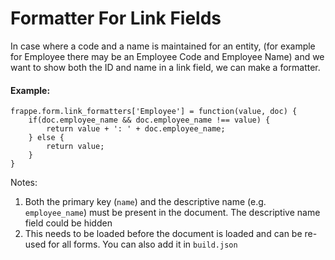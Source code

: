 <!-- base_template: frappe_io/www/frappe/frappe_base.html --><!-- add-breadcrumbs -->
# Formatter For Link Fields

In case where a code and a name is maintained for an entity, (for example for Employee there may be an Employee Code and Employee Name) and we want to show both the ID and name in a link field, we can make a formatter.

#### Example:

	frappe.form.link_formatters['Employee'] = function(value, doc) {
		if(doc.employee_name && doc.employee_name !== value) {
			return value + ': ' + doc.employee_name;
		} else {
			return value;
		}
	}

Notes:

1. Both the primary key (`name`) and the descriptive name (e.g. `employee_name`) must be present in the document. The descriptive name field could be hidden
1. This needs to be loaded before the document is loaded and can be re-used for all forms. You can also add it in `build.json`

